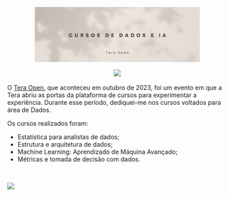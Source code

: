 <p align="center">
<img src="https://github.com/felipeoliveirafranco/cursos-tera-open/blob/main/image01.png" width=75%/>
</p>

<p align="center">
<img src="https://img.shields.io/static/v1?label=Status&message=CONCLUIDO&color=blue&style=for-the-badge"/>
</p>

O [Tera Open](https://eventos.somostera.com/portas-abertas?utm_source=instagram&utm_medium=bio&utm_id=tpa), que aconteceu em outubro de 2023, foi um evento em que a Tera abriu as portas da plataforma de cursos para experimentar a experiência.
Durante esse período, dediquei-me nos cursos voltados para área de Dados. 

Os cursos realizados foram:

- Estatística para analistas de dados;
- Estrutura e arquitetura de dados;
- Machine Learning: Aprendizado de Máquina Avançado;
- Métricas e tomada de decisão com dados.


&nbsp;

<a href="https://www.linkedin.com/in/felipe-franco-19587211a/" target="_blank">
        <img src="https://img.shields.io/badge/felipefranco-%230077B5.svg?&style=for-the-badge&logo=linkedin&logoColor=white&link=mailto:https://www.linkedin.com/in/felipe-franco-19587211a/">
</a>
